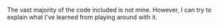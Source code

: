 The vast majority of the code included is not mine. However, I can try to explain what I've learned from playing around with it.

